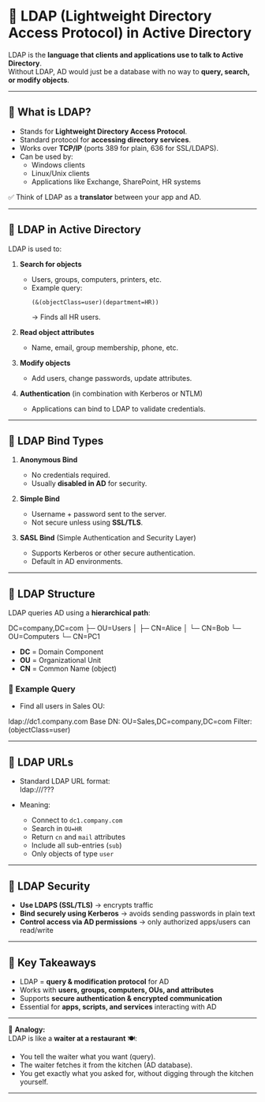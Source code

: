 # 📡 LDAP (Lightweight Directory Access Protocol) in Active Directory

LDAP is the **language that clients and applications use to talk to Active Directory**.  
Without LDAP, AD would just be a database with no way to **query, search, or modify objects**.

---

## 🔹 What is LDAP?

- Stands for **Lightweight Directory Access Protocol**.  
- Standard protocol for **accessing directory services**.  
- Works over **TCP/IP** (ports 389 for plain, 636 for SSL/LDAPS).  
- Can be used by:  
  - Windows clients  
  - Linux/Unix clients  
  - Applications like Exchange, SharePoint, HR systems  

✅ Think of LDAP as a **translator** between your app and AD.

---

## 🔹 LDAP in Active Directory

LDAP is used to:

1. **Search for objects**  
   - Users, groups, computers, printers, etc.  
   - Example query:  
     ```
     (&(objectClass=user)(department=HR))
     ```
     → Finds all HR users.

2. **Read object attributes**  
   - Name, email, group membership, phone, etc.  

3. **Modify objects**  
   - Add users, change passwords, update attributes.  

4. **Authentication** (in combination with Kerberos or NTLM)  
   - Applications can bind to LDAP to validate credentials.

---

## 🔹 LDAP Bind Types

1. **Anonymous Bind**  
   - No credentials required.  
   - Usually **disabled in AD** for security.  

2. **Simple Bind**  
   - Username + password sent to the server.  
   - Not secure unless using **SSL/TLS**.  

3. **SASL Bind** (Simple Authentication and Security Layer)  
   - Supports Kerberos or other secure authentication.  
   - Default in AD environments.  

---

## 🔹 LDAP Structure

LDAP queries AD using a **hierarchical path**:  

DC=company,DC=com
├─ OU=Users
│ ├─ CN=Alice
│ └─ CN=Bob
└─ OU=Computers
└─ CN=PC1


- **DC** = Domain Component  
- **OU** = Organizational Unit  
- **CN** = Common Name (object)  

### 🔹 Example Query

- Find all users in Sales OU:
  
ldap://dc1.company.com
Base DN: OU=Sales,DC=company,DC=com
Filter: (objectClass=user)


---

## 🔹 LDAP URLs

- Standard LDAP URL format:  
ldap://<server>/<BaseDN>?<attributes>?<scope>?<filter>


- Meaning:
  - Connect to `dc1.company.com`  
  - Search in `OU=HR`  
  - Return `cn` and `mail` attributes  
  - Include all sub-entries (`sub`)  
  - Only objects of type `user`  

---

## 🔹 LDAP Security

- **Use LDAPS (SSL/TLS)** → encrypts traffic  
- **Bind securely using Kerberos** → avoids sending passwords in plain text  
- **Control access via AD permissions** → only authorized apps/users can read/write  

---

## 🎯 Key Takeaways

- LDAP = **query & modification protocol** for AD  
- Works with **users, groups, computers, OUs, and attributes**  
- Supports **secure authentication & encrypted communication**  
- Essential for **apps, scripts, and services** interacting with AD  

---

📌 **Analogy:**  
LDAP is like a **waiter at a restaurant** 🍽️:  
- You tell the waiter what you want (query).  
- The waiter fetches it from the kitchen (AD database).  
- You get exactly what you asked for, without digging through the kitchen yourself.

---
